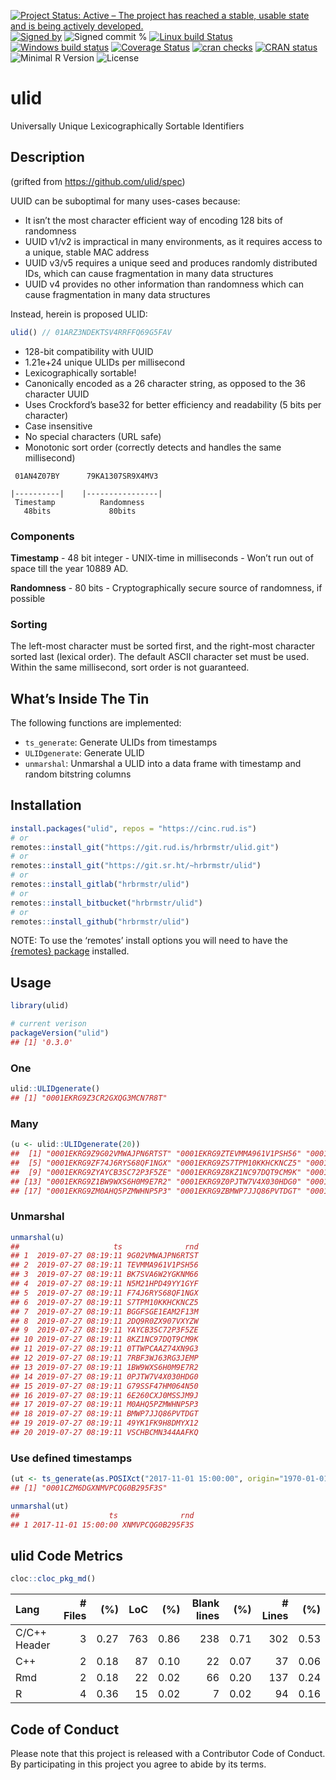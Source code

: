 
[![Project Status: Active – The project has reached a stable, usable
state and is being actively
developed.](https://www.repostatus.org/badges/latest/active.svg)](https://www.repostatus.org/#active)
[![Signed
by](https://img.shields.io/badge/Keybase-Verified-brightgreen.svg)](https://keybase.io/hrbrmstr)
![Signed commit
%](https://img.shields.io/badge/Signed_Commits-90.0%25-lightgrey.svg)
[![Linux build
Status](https://travis-ci.org/hrbrmstr/ulid.svg?branch=master)](https://travis-ci.org/hrbrmstr/ulid)
[![Windows build
status](https://ci.appveyor.com/api/projects/status/github/hrbrmstr/ulid?svg=true)](https://ci.appveyor.com/project/hrbrmstr/ulid)
[![Coverage
Status](https://codecov.io/gh/hrbrmstr/ulid/branch/master/graph/badge.svg)](https://codecov.io/gh/hrbrmstr/ulid)
[![cran
checks](https://cranchecks.info/badges/worst/ulid)](https://cranchecks.info/pkgs/ulid)
[![CRAN
status](https://www.r-pkg.org/badges/version/ulid)](https://www.r-pkg.org/pkg/ulid)
![Minimal R
Version](https://img.shields.io/badge/R%3E%3D-3.2.0-blue.svg)
![License](https://img.shields.io/badge/License-MIT-blue.svg)

# ulid

Universally Unique Lexicographically Sortable Identifiers

## Description

(grifted from <https://github.com/ulid/spec>)

UUID can be suboptimal for many uses-cases because:

  - It isn’t the most character efficient way of encoding 128 bits of
    randomness
  - UUID v1/v2 is impractical in many environments, as it requires
    access to a unique, stable MAC address
  - UUID v3/v5 requires a unique seed and produces randomly distributed
    IDs, which can cause fragmentation in many data structures
  - UUID v4 provides no other information than randomness which can
    cause fragmentation in many data structures

Instead, herein is proposed ULID:

``` javascript
ulid() // 01ARZ3NDEKTSV4RRFFQ69G5FAV
```

  - 128-bit compatibility with UUID
  - 1.21e+24 unique ULIDs per millisecond
  - Lexicographically sortable\!
  - Canonically encoded as a 26 character string, as opposed to the 36
    character UUID
  - Uses Crockford’s base32 for better efficiency and readability (5
    bits per character)
  - Case insensitive
  - No special characters (URL safe)
  - Monotonic sort order (correctly detects and handles the same
    millisecond)

<!-- end list -->

``` 
 01AN4Z07BY      79KA1307SR9X4MV3

|----------|    |----------------|
 Timestamp          Randomness
   48bits             80bits
```

### Components

**Timestamp** - 48 bit integer - UNIX-time in milliseconds - Won’t run
out of space till the year 10889 AD.

**Randomness** - 80 bits - Cryptographically secure source of
randomness, if possible

### Sorting

The left-most character must be sorted first, and the right-most
character sorted last (lexical order). The default ASCII character set
must be used. Within the same millisecond, sort order is not guaranteed.

## What’s Inside The Tin

The following functions are implemented:

  - `ts_generate`: Generate ULIDs from timestamps
  - `ULIDgenerate`: Generate ULID
  - `unmarshal`: Unmarshal a ULID into a data frame with timestamp and
    random bitstring columns

## Installation

``` r
install.packages("ulid", repos = "https://cinc.rud.is")
# or
remotes::install_git("https://git.rud.is/hrbrmstr/ulid.git")
# or
remotes::install_git("https://git.sr.ht/~hrbrmstr/ulid")
# or
remotes::install_gitlab("hrbrmstr/ulid")
# or
remotes::install_bitbucket("hrbrmstr/ulid")
# or
remotes::install_github("hrbrmstr/ulid")
```

NOTE: To use the ‘remotes’ install options you will need to have the
[{remotes} package](https://github.com/r-lib/remotes) installed.

## Usage

``` r
library(ulid)

# current verison
packageVersion("ulid")
## [1] '0.3.0'
```

### One

``` r
ulid::ULIDgenerate()
## [1] "0001EKRG9Z3CR2GXQG3MCN7R8T"
```

### Many

``` r
(u <- ulid::ULIDgenerate(20))
##  [1] "0001EKRG9Z9G02VMWAJPN6RTST" "0001EKRG9ZTEVMMA961V1PSH56" "0001EKRG9ZBK7SVA6W2YGKNM66" "0001EKRG9ZN5M21HPD49YY1GYF"
##  [5] "0001EKRG9ZF74J6RYS68QF1NGX" "0001EKRG9ZS7TPM10KKHCKNCZ5" "0001EKRG9ZBGGFSGE1EAM2F13M" "0001EKRG9Z2DQ9R0ZX907VXYZW"
##  [9] "0001EKRG9ZYAYCB3SC72P3F5ZE" "0001EKRG9Z8KZ1NC97DQT9CM9K" "0001EKRG9Z0TTWPCAAZ74XN9G3" "0001EKRG9Z7RBF3WJ63RG3JEMP"
## [13] "0001EKRG9Z1BW9WXS6H0M9E7R2" "0001EKRG9Z0PJTW7V4X030HDG0" "0001EKRG9ZG79SSF47HM064N50" "0001EKRG9Z6E260CXJ0MSSJM9J"
## [17] "0001EKRG9ZM0AHQ5PZMWHNP5P3" "0001EKRG9ZBMWP7JJQ86PVTDGT" "0001EKRG9Z49YK1FK9H8DMYX12" "0001EKRG9ZVSCHBCMN344AAFKQ"
```

### Unmarshal

``` r
unmarshal(u)
##                     ts              rnd
## 1  2019-07-27 08:19:11 9G02VMWAJPN6RTST
## 2  2019-07-27 08:19:11 TEVMMA961V1PSH56
## 3  2019-07-27 08:19:11 BK7SVA6W2YGKNM66
## 4  2019-07-27 08:19:11 N5M21HPD49YY1GYF
## 5  2019-07-27 08:19:11 F74J6RYS68QF1NGX
## 6  2019-07-27 08:19:11 S7TPM10KKHCKNCZ5
## 7  2019-07-27 08:19:11 BGGFSGE1EAM2F13M
## 8  2019-07-27 08:19:11 2DQ9R0ZX907VXYZW
## 9  2019-07-27 08:19:11 YAYCB3SC72P3F5ZE
## 10 2019-07-27 08:19:11 8KZ1NC97DQT9CM9K
## 11 2019-07-27 08:19:11 0TTWPCAAZ74XN9G3
## 12 2019-07-27 08:19:11 7RBF3WJ63RG3JEMP
## 13 2019-07-27 08:19:11 1BW9WXS6H0M9E7R2
## 14 2019-07-27 08:19:11 0PJTW7V4X030HDG0
## 15 2019-07-27 08:19:11 G79SSF47HM064N50
## 16 2019-07-27 08:19:11 6E260CXJ0MSSJM9J
## 17 2019-07-27 08:19:11 M0AHQ5PZMWHNP5P3
## 18 2019-07-27 08:19:11 BMWP7JJQ86PVTDGT
## 19 2019-07-27 08:19:11 49YK1FK9H8DMYX12
## 20 2019-07-27 08:19:11 VSCHBCMN344AAFKQ
```

### Use defined timestamps

``` r
(ut <- ts_generate(as.POSIXct("2017-11-01 15:00:00", origin="1970-01-01")))
## [1] "0001CZM6DGXNMVPCQG0B295F3S"

unmarshal(ut)
##                    ts              rnd
## 1 2017-11-01 15:00:00 XNMVPCQG0B295F3S
```

## ulid Code Metrics

``` r
cloc::cloc_pkg_md()
```

| Lang         | \# Files |  (%) | LoC |  (%) | Blank lines |  (%) | \# Lines |  (%) |
| :----------- | -------: | ---: | --: | ---: | ----------: | ---: | -------: | ---: |
| C/C++ Header |        3 | 0.27 | 763 | 0.86 |         238 | 0.71 |      302 | 0.53 |
| C++          |        2 | 0.18 |  87 | 0.10 |          22 | 0.07 |       37 | 0.06 |
| Rmd          |        2 | 0.18 |  22 | 0.02 |          66 | 0.20 |      137 | 0.24 |
| R            |        4 | 0.36 |  15 | 0.02 |           7 | 0.02 |       94 | 0.16 |

## Code of Conduct

Please note that this project is released with a Contributor Code of
Conduct. By participating in this project you agree to abide by its
terms.
